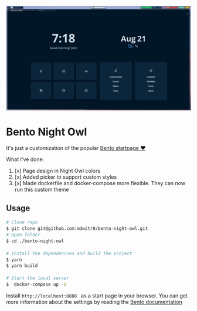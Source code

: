 ![](assets/img/bento-night-owl.png)
# Bento Night Owl

It's just a customization of the popular [Bento startpage ❤️](https://github.com/migueravila/Bento)

What I've done:
1. [x] Page design in Night Owl colors
2. [x] Added picker to support custom styles
3. [x] Made dockerfile and docker-compose more flexible. They can now run this custom theme

## Usage

```bash
# Clone repo
$ git clone git@github.com:mdwitr0/bento-night-owl.git
# Open folder
$ cd ./bento-night-owl

# Install the dependencies and build the project
$ yarn
$ yarn build 

# Start the local server
$  docker-compose up -d
```

Install `http://localhost:8888 ` as a start page in your browser. You can get more information about the settings by reading the [Bento documentation](https://github.com/migueravila/Bento)